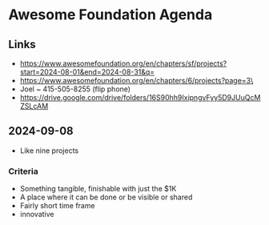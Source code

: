 # Awesome Foundation Agenda

## Links

* https://www.awesomefoundation.org/en/chapters/sf/projects?start=2024-08-01&end=2024-08-31&q=
* https://www.awesomefoundation.org/en/chapters/6/projects?page=3\
* Joel ~ 415-505-8255 (flip phone)
* https://drive.google.com/drive/folders/16S90hh9IxipngvFyy5D9JUuQcMZSLcAM

## 2024-09-08

* Like nine projects

### Criteria

* Something tangible, finishable with just the $1K
* A place where it can be done or be visible or shared
* Fairly short time frame
* innovative